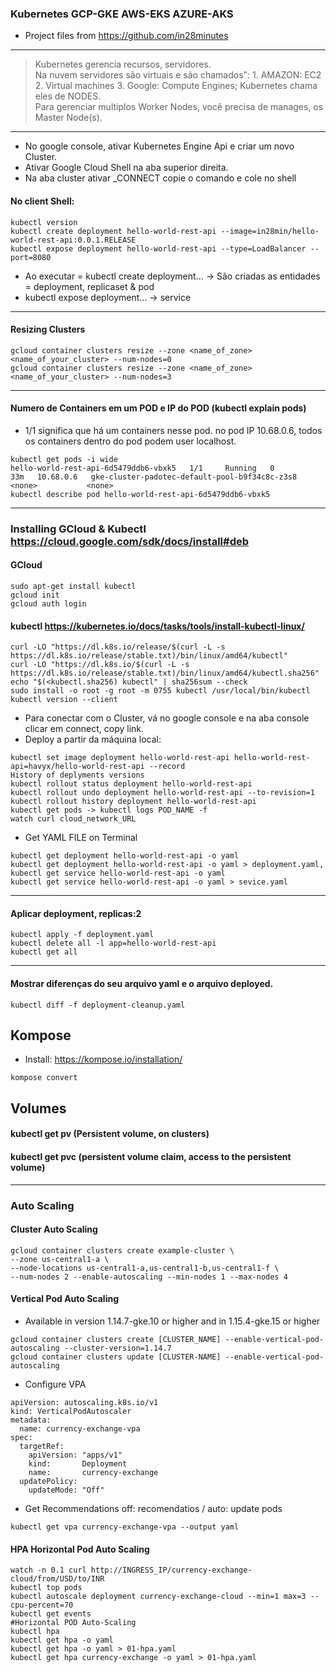 ### Kubernetes   GCP-GKE AWS-EKS AZURE-AKS
* Project files from https://github.com/in28minutes
---

> Kubernetes gerencia recursos, servidores.   
> Na nuvem servidores são virtuais e são chamados": 1. AMAZON: EC2 2. Virtual machines 3. Google: Compute Engines;
> Kubernetes chama eles de NODES.  
> Para gerenciar multiplos Worker Nodes, você precisa de manages, os Master Node(s).   
---
* No google console, ativar Kubernetes Engine Api e criar um novo Cluster.
* Ativar Google Cloud Shell na aba superior direita.
* Na aba cluster ativar _CONNECT copie o comando e cole no shell
#### No client Shell:
```
kubectl version
kubectl create deployment hello-world-rest-api --image=in28min/hello-world-rest-api:0.0.1.RELEASE
kubectl expose deployment hello-world-rest-api --type=LoadBalancer --port=8080
```
* Ao executar = kubectl create deployment... -> São criadas as entidades = deployment, replicaset & pod
* kubectl expose deployment... -> service
---
#### Resizing Clusters
```
gcloud container clusters resize --zone <name_of_zone> <name_of_your_cluster> --num-nodes=0
gcloud container clusters resize --zone <name_of_zone> <name_of_your_cluster> --num-nodes=3
```
---
#### Numero de Containers em um POD e IP do POD (kubectl explain pods)
* 1/1 significa que há um containers nesse pod. no pod IP 10.68.0.6, todos os containers dentro do pod podem user localhost.
```
kubectl get pods -i wide
hello-world-rest-api-6d5479ddb6-vbxk5   1/1     Running   0          33m   10.68.0.6   gke-cluster-padotec-default-pool-b9f34c8c-z3s8   <none>           <none>
kubectl describe pod hello-world-rest-api-6d5479ddb6-vbxk5
```
---
### Installing GCloud & Kubectl https://cloud.google.com/sdk/docs/install#deb
#### GCloud
```
sudo apt-get install kubectl
gcloud init
gcloud auth login
```
#### kubectl https://kubernetes.io/docs/tasks/tools/install-kubectl-linux/
```
curl -LO "https://dl.k8s.io/release/$(curl -L -s https://dl.k8s.io/release/stable.txt)/bin/linux/amd64/kubectl"
curl -LO "https://dl.k8s.io/$(curl -L -s https://dl.k8s.io/release/stable.txt)/bin/linux/amd64/kubectl.sha256"
echo "$(<kubectl.sha256) kubectl" | sha256sum --check
sudo install -o root -g root -m 0755 kubectl /usr/local/bin/kubectl
kubectl version --client
```
* Para conectar com o Cluster, vá no google console e na aba console clicar em connect, copy link.
* Deploy a partir da máquina local:
```
kubectl set image deployment hello-world-rest-api hello-world-rest-api=havyx/hello-world-rest-api --record
History of deplyments versions
kubectl rollout status deployment hello-world-rest-api
kubectl rollout undo deployment hello-world-rest-api --to-revision=1
kubectl rollout history deployment hello-world-rest-api
kubectl get pods -> kubectl logs POD_NAME -f
watch curl cloud_network_URL
```
* Get YAML FILE on Terminal
```
kubectl get deployment hello-world-rest-api -o yaml
kubectl get deployment hello-world-rest-api -o yaml > deployment.yaml,
kubectl get service hello-world-rest-api -o yaml
kubectl get service hello-world-rest-api -o yaml > sevice.yaml
```
---
#### Aplicar deployment, replicas:2
```
kubectl apply -f deployment.yaml
kubectl delete all -l app=hello-world-rest-api
kubectl get all
```
---
#### Mostrar diferenças do seu arquivo yaml e o arquivo deployed.  
```
kubectl diff -f deployment-cleanup.yaml
```
## Kompose
* Install: https://kompose.io/installation/
```
kompose convert
```
## Volumes
#### kubectl get pv (Persistent volume, on clusters)
#### kubectl get pvc (persistent volume claim, access to the persistent volume)
---
### Auto Scaling
#### Cluster Auto Scaling
```
gcloud container clusters create example-cluster \
--zone us-central1-a \
--node-locations us-central1-a,us-central1-b,us-central1-f \
--num-nodes 2 --enable-autoscaling --min-nodes 1 --max-nodes 4
```
#### Vertical Pod Auto Scaling
- Available in version 1.14.7-gke.10 or higher and in 1.15.4-gke.15 or higher
```
gcloud container clusters create [CLUSTER_NAME] --enable-vertical-pod-autoscaling --cluster-version=1.14.7
gcloud container clusters update [CLUSTER-NAME] --enable-vertical-pod-autoscaling
```
* Configure VPA

```
apiVersion: autoscaling.k8s.io/v1
kind: VerticalPodAutoscaler
metadata:
  name: currency-exchange-vpa
spec:
  targetRef:
    apiVersion: "apps/v1"
    kind:       Deployment
    name:       currency-exchange
  updatePolicy:
    updateMode: "Off"
```
* Get Recommendations off: recomendatios / auto: update pods
```
kubectl get vpa currency-exchange-vpa --output yaml
```
#### HPA Horizontal Pod Auto Scaling
```
watch -n 0.1 curl http://INGRESS_IP/currency-exchange-cloud/from/USD/to/INR
kubectl top pods
kubectl autoscale deployment currency-exchange-cloud --min=1 max=3 --cpu-percent=70
kubectl get events
#Horizontal POD Auto-Scaling
kubectl hpa 
kubectl get hpa -o yaml
kubectl get hpa -o yaml > 01-hpa.yaml
kubectl get hpa currency-exchange -o yaml > 01-hpa.yaml
```